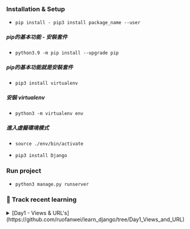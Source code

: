 ### Installation & Setup

- `pip install - pip3 install package_name --user`

##### pip的基本功能 - 安裝套件
- `python3.9 -m pip install --upgrade pip`

##### pip的基本功能就是安裝套件
- `pip3 install virtualenv`
##### 安裝 virtualenv
- `python3 -m virtualenv env` 
##### 進入虛擬環境模式
- `source ./env/bin/activate`

- `pip3 install Django`


### Run project
- `python3 manage.py runserver`

### 🚀 Track recent learning

<details>
<summary>  [Day1 - Views & URL's](https://github.com/ruofanwei/learn_django/tree/Day1_Views_and_URL) </summary>

- By default, the runserver command starts the development server on the internal IP at port 8000
- The development server automatically reloads Python code for each request as needed. You don’t need to restart the server for code changes to take effect.
- [include()](https://docs.djangoproject.com/en/4.1/ref/urls/#django.urls.include) function allows referencing other URLconfs
  - When to use include()
    - should always use include() when you include other URL patterns. admin.site.urls is the only exception to this.
</details>